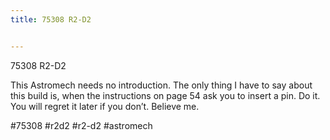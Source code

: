 ```yaml
---
title: 75308 R2-D2


---
```


75308 R2-D2

This Astromech needs no introduction. The only thing I have to say about this build is, when the instructions on page 54 ask you to insert a pin. Do it. You will regret it later if you don’t. Believe me.

#75308 #r2d2 #r2-d2 #astromech

 
<!-- Begin Gallery -->
<!-- End Gallery -->

